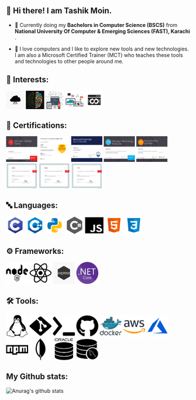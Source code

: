 ## 👋 Hi there! I am Tashik Moin.
      

- 🏫 Currently doing my <b>Bachelors in Computer Science (BSCS)</b> from                                                                                                      
     <b> National University Of Computer & Emerging Sciences (FAST), Karachi </b>.
     
- 🔧 I love computers and I like to explore new tools and new technologies. 
      I am also a Microsoft Certified Trainer (MCT) who teaches these tools
      and technologies to other people around me.
      

## 🚀 Interests:
<div>
<img src="img/CC.png" height="50" width="50px">
<img src="img/AI.png" height="50" width="50px">
<img src="img/WD.png" height="50" width="50px">
<img src="img/SD.png" height="50" width="50px">
<img src="img/DO.webp" height="50" width="50px">
</div>

## 📖 Certifications:

<div>
<img src="img/Cer1.png" height="70" width="85px">
<img src="img/Cer2.png" height="70" width="85px">
<img src="img/Cer3.png" height="70" width="85px">
<img src="img/Cer4.png" height="70" width="85px">
<img src="img/Cer5.png" height="70" width="85px">
<img src="img/Cer6.png" height="70" width="85px">
<img src="img/Cer7.png" height="70" width="85px">
<img src="img/Cer8.png" height="70" width="85px">
</div>

## 🔤 Languages:

<div>
<img src="img/C.webp" height="50" width="50px">
<img src="img/C++.png" height="50" width="50px">
<img src="img/Python.png" height="50" width="50px">
<img src="img/CS.png" height="50" width="50px">
<img src="img/JS.svg" height="50" width="50px">
<img src="img/HTML.png" height="50" width="50px">
<img src="img/CSS.png" height="50" width="50px">
</div>

## :gear: Frameworks:

<div>
<img src="img/node.svg" height="60" width="60px">
<img src="img/react.svg" height="60" width="60px">
<img src="img/express.png" height="60" width="60px">
<img src="img/.NET.png" height="60" width="60px">
</div>

## 🛠 Tools:

<div>
<img src="img/Linux.svg" height="60" width="60px">
<img src="img/git.svg" height="60" width="60px">
<img src="img/bash.svg" height="60" width="60px">
<img src="img/github.svg" height="60" width="60px">
<img src="img/docker.webp" height="60" width="60px">
<img src="img/AWS.png" height="60" width="60px">
<img src="img/azure.png" height="60" width="60px">
<img src="img/npm.svg" height="60" width="60px">
<img src="img/mongodb.png" height="60" width="60px">
<img src="img/oracle.png" height="60" width="60px">
<img src="img/mysql.png" height="60" width="60px">
</div>

## My Github stats:

![Anurag's github stats](https://github-readme-stats.vercel.app/api?username=tashikmoin23)
